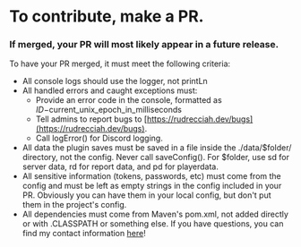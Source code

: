 # To contribute, make a PR.
### If merged, your PR will most likely appear in a future release.
To have your PR merged, it must meet the following criteria:
* All console logs should use the logger, not printLn
* All handled errors and caught exceptions must:
   * Provide an error code in the console, formatted as $ID-$current_unix_epoch_in_milliseconds
   * Tell admins to report bugs to [https://rudrecciah.dev/bugs](https://rudrecciah.dev/bugs).
   * Call logError() for Discord logging.
* All data the plugin saves must be saved in a file inside the ./data/$folder/ directory, not the config. Never call saveConfig(). For $folder, use sd for server data, rd for report data, and pd for playerdata.
* All sensitive information (tokens, passwords, etc) must come from the config and must be left as empty strings in the config included in your PR. Obviously you can have them in your local config, but don't put them in the project's config.
* All dependencies must come from Maven's pom.xml, not added directly or with .CLASSPATH or something else.
If you have questions, you can find my contact information [here](https://rudrecciah.dev/#contact)!
